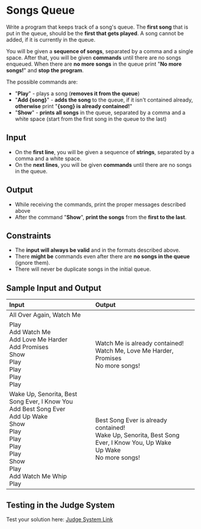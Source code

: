 # Songs Queue

Write a program that keeps track of a song's queue. The **first song** that is put in the queue, should be the **first that gets played**.
A song cannot be added, if it is currently in the queue.

You will be given a **sequence of songs**, separated by a comma and a single space. After that, you will be given **commands** until there are no songs enqueued.
When there are **no more songs** in the queue print "**No more songs!**" and **stop the program**.

The possible commands are:
- "**Play**" - plays a song (**removes it from the queue**)
- "**Add {song}**" - **adds the song** to the queue, if it isn't contained already, **otherwise** print "**{song} is already contained!**"
- "**Show**" - **prints all songs** in the queue, separated by a comma and a white space (start from the first song in the queue to the last)

## Input

- On the **first line**, you will be given a sequence of **strings**, separated by a comma and a white space.
- On the **next lines**, you will be given **commands** until there are no songs in the queue.

## Output

- While receiving the commands, print the proper messages described above
- After the command "**Show**", **print the songs** from the **first to the last**.

## Constraints

- The **input will always be valid** and in the formats described above.
- There **might be** commands even after there are **no songs in the queue** (ignore them).
- There will never be duplicate songs in the initial queue.

## Sample Input and Output  
    
| **Input** | **Output** |  
| :--- | :--- | 
| All Over Again, Watch Me<br> 
Play<br> Add Watch Me<br> Add Love Me Harder<br> Add Promises<br> Show<br> Play<br> Play<br> Play<br> Play | Watch Me is already contained!<br> Watch Me, Love Me Harder, Promises<br> No more songs! |
| Wake Up, Senorita, Best Song Ever, I Know You<br> Add Best Song Ever<br> Add Up Wake<br> Show<br> Play<br> Play<br> Play<br> Play<br> Show<br> Play<br> Add Watch Me Whip<br> Play | Best Song Ever is already contained!<br> Wake Up, Senorita, Best Song Ever, I Know You, Up Wake<br> Up Wake<br> No more songs! |

## Testing in the Judge System  
    
Test your solution here: [Judge System Link](https://judge.softuni.org/Contests/Practice/Index/1447#5) 

